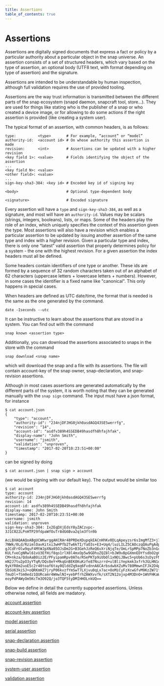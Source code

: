 ```yaml
---
title: Assertions
table_of_contents: true
---
```


# Assertions

Assertions are digitally signed documents that express a fact or policy by a particular authority about a particular object in the snap universe. An assertion consists of a set of structured headers, which vary based on the type of assertion, an optional body (UTF8 text, with format depending on type of assertion) and the signature.

Assertions are intended to be understandable by human inspection, although full validation requires the use of provided tooling.

Assertions are the way trust information is transmitted between the different
parts of the snap ecosystem (snapd daemon, snapcraft tool, store...).
They are used for things like stating who is the publisher of a snap or who
created a device image, or for allowing to do some actions if the right
assertion is provided (like creating a system user).

The typical format of an assertion, with common headers, is as follows:

```text
type:          <type>       # For example, “account” or “model”
authority-id:  <account id> # On whose authority this assertion is made
revision:      <int>        # Assertions can be updated with a higher revision
<key field 1>: <value>      # Fields identifying the object of the assertion
...
<key field N>: <value>
<other field>: <value>
...
sign-key-sha3-384: <key id> # Encoded key id of signing key

<body>                      # Optional type-dependent body

<signature>                 # Encoded signature
```

Every assertion will have a `type` and `sign-key-sha3-384`, as well as a signature, and most will have an `authority-id`. Values may be scalars (strings, integers, booleans), lists, or maps. Some of the headers play the role of an index, which uniquely specifies the context of this assertion given the type. Most assertions will also have a revision which enables a particular assertion to be updated by issuing another assertion of the same type and index with a higher revision. Given a particular type and index, there is only one “latest” valid assertion that properly determines policy for a system - the one with the highest revision. For a given assertion the index headers must all be defined.

Some headers contain identifiers of one type or another. These ids are formed by
a sequence of 32 random characters taken out of an alphabet of 62 characters
(uppercase letters + lowercase letters + numbers). However, in some cases the
identifier is a fixed name like "canonical". This only happens in special cases.

When headers are defined as UTC date/time, the format that is needed is the same as the
one generated by the command.
```
date -Iseconds --utc
```

It can be instructive to learn about the assertions that are stored in a system.
You can find out with the command
```
snap known <assertion type>
```

Additionally, you can download the assertions associated to snaps in the store
with the command
```
snap download <snap name>
```
which will download the snap and a file with its assertions. The file will
contain account-key of the snap owner, snap-declaration, and snap-revision assertions.

Although in most cases assertions are generated automatically by the different
parts of the system, it is worth noting that they can be generated manually
with the `snap sign` command. The input must have a json format, for instance
```text
$ cat account.json
{
    "type": "account",
    "authority-id": "234njDFJHG0jkh0asdAGQ43SESwerrfg",
    "revision": "14",
    "account-id": "asdfv389h4SSEDB49hasdfh8hfajhfak",
    "display-name": "John Smith",
    "username": "jsmith",
    "validation": "unproven",
    "timestamp": "2017-02-20T10:23:51+00:00"
}
```
can be signed by doing
```text
$ cat account.json | snap sign > account
```
(we would be signing with our default key). The output would be similar too
```text
$ cat account
type: account
authority-id: 234njDFJHG0jkh0asdAGQ43SESwerrfg
revision: 14
account-id: asdfv389h4SSEDB49hasdfh8hfajhfak
display-name: John Smith
timestamp: 2017-02-20T10:23:51+00:00
username: jsmith
validation: unproven
sign-key-sha3-384: Ix2EqDXjEdsY8yZACzvpc-3J1C022LPnHTP29fdpaWfOuTr8dG6Bva2qlm3ftn9b

AcLBXAQAAQoABgUCWKwrggAKCRAr48PRDeXDupqkEACnHhKv0DLqApeyzsr6sImgMfZ3+j7pxUz3
7NWk/0Ld/RzimlOavKitxi3wHPfb2Tw6kTI/faO3s+E3+Uq4/luzLILZ5CAOczqQAuPgAdphlHMx
gJCdFrOlw9quF4MtWJpXNa05OJsDm2G+B3GehJzReQ6vXriNjqTe/OmLrSpMPp7NoZb3nGcrNwWo
KULfveCgNRwl61vU3EfHif8qo1rlX0l4mxOp5w9GDhuZQZ8l+bJW9vBpGXmnEDYfsdbO2gCNykbV
CM+nkza/QdoAaBOiz2E/PFyipamRpv0ATo/RSePKTp9iUbOl1xNOiJBwc5+pUb6s3sDyzFNWIDBK
mN2J7tu2pO3yYTqR/DQs8eY+MkqGnBEK8KuKzfe87Nszrrd+ulBliYepkmk3xfrhJGLHN1qebZ2K
9ykYR8m2uoE5c2r40toaf6tay0QlddZq9aq6FvdnnA6CArbsdwbXZuMv780MmwnIFJk2D4p0+5mM
SbSU63kiSJ+oQRKmHZ7jryP06kvzfYmSwT7LXjvu0qLx7ac+OoMiCyFzXcwGfvM9KzZW71fMTfvI
fmuDl+fSm0edz1QURcamr4WmwlNI+yebPfrhZAWXvvfk/sXT2N12ojxp4M3DnO+1WVFHKaWyeS0G
eoyPdPAWyOm5KcTm3O92Q/jo3TQF5tyDMIHHOLnkUQ==
```

Below we define in detail the currently supported assertions. Unless otherwise noted, all
fields are madatory.

[account assertion](assertions/account.md)

[account-key assertion](assertions/account-key.md)

[model assertion](assertions/model.md)

[serial assertion](assertions/serial.md)

[snap-declaration assertion](assertions/snap-declaration.md)

[snap-build assertion](assertions/snap-build.md)

[snap-revision assertion](assertions/snap-revision.md)

[system-user assertion](assertions/system-user.md)

[validation assertion](assertions/validation.md)
